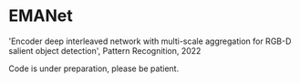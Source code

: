 # EMANet

'Encoder deep interleaved network with multi-scale aggregation for RGB-D salient object detection', Pattern Recognition, 2022

Code is under preparation, please be patient.
